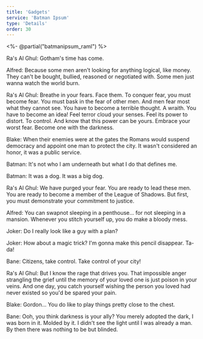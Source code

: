 ```yaml
---
title: 'Gadgets'
service: 'Batman Ipsum'
type: 'Details'
order: 30
---
```


<%- @partial("batmanipsum_raml") %>

Ra's Al Ghul: Gotham's time has come.

Alfred: Because some men aren't looking for anything logical, like money. They can't be bought, bullied, reasoned or negotiated with. Some men just wanna watch the world burn.

Ra's Al Ghul: Breathe in your fears. Face them. To conquer fear, you must become fear. You must bask in the fear of other men. And men fear most what they cannot see. You have to become a terrible thought. A wraith. You have to become an idea! Feel terror cloud your senses. Feel its power to distort. To control. And know that this power can be yours. Embrace your worst fear. Become one with the darkness.

Blake: When their enemies were at the gates the Romans would suspend democracy and appoint one man to protect the city. It wasn't considered an honor, it was a public service.

Batman: It's not who I am underneath but what I do that defines me.

Batman: It was a dog. It was a big dog.

Ra's Al Ghul: We have purged your fear. You are ready to Iead these men. You are ready to become a member of the League of Shadows. But first, you must demonstrate your commitment to justice.

Alfred: You can swapnot sleeping in a penthouse... for not sleeping in a mansion. Whenever you stitch yourself up, you do make a bloody mess.

Joker: Do I really look like a guy with a plan?

Joker: How about a magic trick? I'm gonna make this pencil disappear. Ta-da!

Bane: Citizens, take control. Take control of your city!

Ra's Al Ghul: But I know the rage that drives you. That impossible anger strangIing the grief until the memory of your loved one is just poison in your veins. And one day, you catch yourself wishing the person you loved had never existed so you'd be spared your pain.

Blake: Gordon... You do like to play things pretty close to the chest.

Bane: Ooh, you think darkness is your ally? You merely adopted the dark, I was born in it. Molded by it. I didn't see the light until I was already a man. By then there was nothing to be but blinded.

